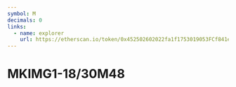 ```yaml
---
symbol: M
decimals: 0
links:
  - name: explorer
    url: https://etherscan.io/token/0x452502602022fa1f1753019053FCf841e770efaE
---
```


# MKIMG1-18/30M48
